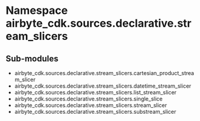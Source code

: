 Namespace airbyte_cdk.sources.declarative.stream_slicers
========================================================

Sub-modules
-----------
* airbyte_cdk.sources.declarative.stream_slicers.cartesian_product_stream_slicer
* airbyte_cdk.sources.declarative.stream_slicers.datetime_stream_slicer
* airbyte_cdk.sources.declarative.stream_slicers.list_stream_slicer
* airbyte_cdk.sources.declarative.stream_slicers.single_slice
* airbyte_cdk.sources.declarative.stream_slicers.stream_slicer
* airbyte_cdk.sources.declarative.stream_slicers.substream_slicer